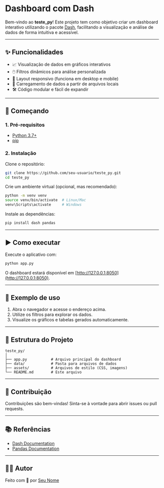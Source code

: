# Dashboard com Dash

Bem-vindo ao **teste_py**! Este projeto tem como objetivo criar um dashboard interativo utilizando o pacote [Dash](https://dash.plotly.com/), facilitando a visualização e análise de dados de forma intuitiva e acessível.

---

## ✨ Funcionalidades

- 📈 Visualização de dados em gráficos interativos
- 🖱️ Filtros dinâmicos para análise personalizada
- 📱 Layout responsivo (funciona em desktop e mobile)
- 💾 Carregamento de dados a partir de arquivos locais
- 🛠️ Código modular e fácil de expandir

---

## 🚀 Começando

### 1. Pré-requisitos

- [Python 3.7+](https://www.python.org/downloads/)
- [pip](https://pip.pypa.io/en/stable/)

### 2. Instalação

Clone o repositório:
```sh
git clone https://github.com/seu-usuario/teste_py.git
cd teste_py
```

Crie um ambiente virtual (opcional, mas recomendado):
```sh
python -m venv venv
source venv/bin/activate  # Linux/Mac
venv\Scripts\activate     # Windows
```

Instale as dependências:
```sh
pip install dash pandas
```

---

## ▶️ Como executar

Execute o aplicativo com:
```sh
python app.py
```
O dashboard estará disponível em [http://127.0.0.1:8050](http://127.0.0.1:8050).

---

## 📝 Exemplo de uso

1. Abra o navegador e acesse o endereço acima.
2. Utilize os filtros para explorar os dados.
3. Visualize os gráficos e tabelas gerados automaticamente.

---

## 📂 Estrutura do Projeto

```
teste_py/
│
├── app.py           # Arquivo principal do dashboard
├── data/            # Pasta para arquivos de dados
├── assets/          # Arquivos de estilo (CSS, imagens)
└── README.md        # Este arquivo
```

---

## 🤝 Contribuição

Contribuições são bem-vindas! Sinta-se à vontade para abrir issues ou pull requests.

---

## 📚 Referências

- [Dash Documentation](https://dash.plotly.com/)
- [Pandas Documentation](https://pandas.pydata.org/)

---

## 🧑‍💻 Autor

Feito com 💙 por [Seu Nome](https://github.com/seu-usuario)
